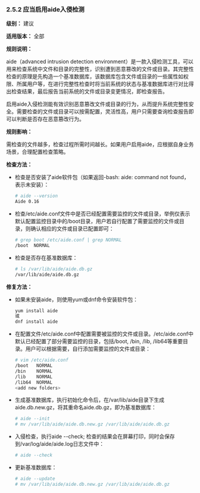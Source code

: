 ### 2.5.2 应当启用aide入侵检测

**级别：** 建议

**适用版本：** 全部

**规则说明：** 

aide（advanced intrusion detection environment）是一款入侵检测工具，可以用来检查系统中文件和目录的完整性，识别遭到恶意篡改的文件或目录。其完整性检查的原理是先构造一个基准数据库，该数据库包含文件或目录的一些属性如权限、所属用户等，在进行完整性检查时将当前系统的状态与基准数据库进行对比得出检查结果，最后报告当前系统的文件或目录变更情况，即检查报告。

启用aide入侵检测能有效识别恶意篡改文件或目录的行为，从而提升系统完整性安全。需要检查的文件或目录可以按需配置，灵活性高，用户只需要查询检查报告即可以判断是否存在恶意篡改行为。

**规则影响：**

需检查的文件越多，检查过程所需时间越长。如果用户启用aide，应根据自身业务场景，合理配置检查策略。

**检查方法：**

* 检查是否安装了aide软件包（如果返回-bash: aide: command not found，表示未安装）：

  ```bash
  # aide --version
  Aide 0.16
  ```

* 检查/etc/aide.conf文件中是否已经配置需要监控的文件或目录，举例仅表示默认配置监控目录中的/boot目录，用户若自行配置了需要监控的文件或目录，则确认相应的文件或目录已配置即可：

  ```bash
  # grep boot /etc/aide.conf | grep NORMAL
  /boot  NORMAL
  ```

* 检查是否存在基准数据库：

  ```bash
  # ls /var/lib/aide/aide.db.gz
  /var/lib/aide/aide.db.gz
  ```

**修复方法：**

* 如果未安装aide，则使用yum或dnf命令安装软件包：
  ```bash
  yum install aide
  或
  dnf install aide
  ```
* 在配置文件/etc/aide.conf中配置需要被监控的文件或目录。/etc/aide.conf中默认已经配置了部分需要监控的目录，包括/boot, /bin, /lib, /lib64等重要目录。用户可以根据需要，自行添加需要监控的文件或目录：

  ```bash
  # vim /etc/aide.conf
  /boot   NORMAL
  /bin    NORMAL
  /lib    NORMAL
  /lib64  NORMAL
  <add new folders>
  ```

* 生成基准数据库，执行初始化命令后，在/var/lib/aide目录下生成aide.db.new.gz，将其重命名aide.db.gz，即为基准数据库：

  ```bash
  # aide --init
  # mv /var/lib/aide/aide.db.new.gz /var/lib/aide/aide.db.gz
  ```

* 入侵检查，执行aide --check; 检查的结果会在屏幕打印，同时会保存到/var/log/aide/aide.log日志文件中：

  ```bash
  # aide --check
  ```

* 更新基准数据库：

  ```bash
  # aide --update
  # mv /var/lib/aide/aide.db.new.gz /var/lib/aide/aide.db.gz
  ```